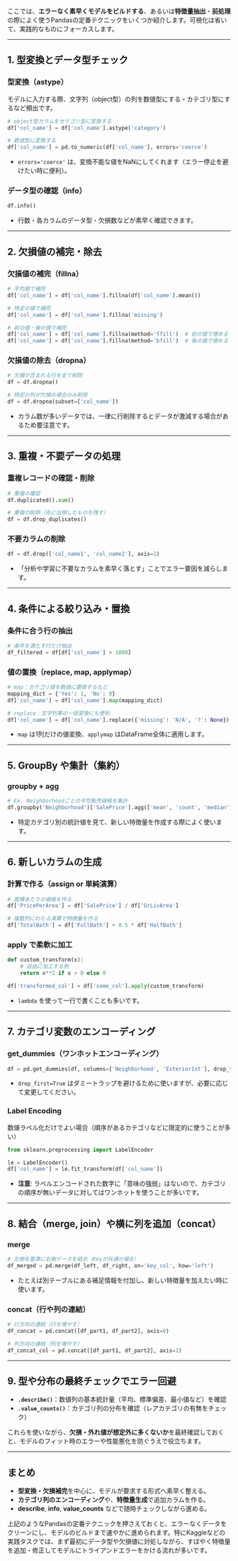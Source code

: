 ここでは、**エラーなく素早くモデルをビルドする**、あるいは**特徴量抽出**・**前処理**の際によく使うPandasの定番テクニックをいくつか紹介します。可視化は省いて、実践的なものにフォーカスします。

---

## 1. 型変換とデータ型チェック

### 型変換（astype）
モデルに入力する際、文字列（object型）の列を数値型にする・カテゴリ型にするなど頻出です。
```python
# object型カラムをカテゴリ型に変換する
df['col_name'] = df['col_name'].astype('category')

# 数値型に変換する
df['col_name'] = pd.to_numeric(df['col_name'], errors='coerce')
```
- `errors='coerce'` は、変換不能な値をNaNにしてくれます（エラー停止を避けたい時に便利）。

### データ型の確認（info）
```python
df.info()
```
- 行数・各カラムのデータ型・欠損数などが素早く確認できます。

---

## 2. 欠損値の補完・除去

### 欠損値の補完（fillna）
```python
# 平均値で補完
df['col_name'] = df['col_name'].fillna(df['col_name'].mean())

# 特定の値で補完
df['col_name'] = df['col_name'].fillna('missing')

# 前の値・後の値で補完
df['col_name'] = df['col_name'].fillna(method='ffill')  # 前の値で埋める
df['col_name'] = df['col_name'].fillna(method='bfill')  # 後の値で埋める
```

### 欠損値の除去（dropna）
```python
# 欠損が含まれる行を全て削除
df = df.dropna()

# 特定の列が欠損の場合のみ削除
df = df.dropna(subset=['col_name'])
```
- カラム数が多いデータでは、一律に行削除するとデータが激減する場合があるため要注意です。

---

## 3. 重複・不要データの処理

### 重複レコードの確認・削除
```python
# 重複の確認
df.duplicated().sum()

# 重複の削除（先に出現したものを残す）
df = df.drop_duplicates()
```

### 不要カラムの削除
```python
df = df.drop(['col_name1', 'col_name2'], axis=1)
```
- 「分析や学習に不要なカラムを素早く落とす」ことでエラー要因を減らします。

---

## 4. 条件による絞り込み・置換

### 条件に合う行の抽出
```python
# 条件を満たす行だけ抽出
df_filtered = df[df['col_name'] > 1000]
```

### 値の置換（replace, map, applymap）
```python
# map：カテゴリ値を数値に置換するなど
mapping_dict = {'Yes': 1, 'No': 0}
df['col_name'] = df['col_name'].map(mapping_dict)

# replace：文字列等の一括変換にも便利
df['col_name'] = df['col_name'].replace({'missing': 'N/A', '?': None})
```
- `map` は1列だけの値変換、`applymap` はDataFrame全体に適用します。

---

## 5. GroupBy や集計（集約）

### groupby + agg
```python
# Ex. Neighborhoodごとの平均販売価格を集計
df.groupby('Neighborhood')['SalePrice'].agg(['mean', 'count', 'median'])
```
- 特定カテゴリ別の統計値を見て、新しい特徴量を作成する際によく使います。

---

## 6. 新しいカラムの生成

### 計算で作る（assign or 単純演算）
```python
# 面積あたりの価格を作る
df['PricePerArea'] = df['SalePrice'] / df['GrLivArea']

# 複数列にわたる演算で特徴量を作る
df['TotalBath'] = df['FullBath'] + 0.5 * df['HalfBath']
```

### apply で柔軟に加工
```python
def custom_transform(x):
    # 自由に加工する例
    return x**2 if x > 0 else 0

df['transformed_col'] = df['some_col'].apply(custom_transform)
```
- `lambda` を使って一行で書くことも多いです。

---

## 7. カテゴリ変数のエンコーディング

### get_dummies（ワンホットエンコーディング）
```python
df = pd.get_dummies(df, columns=['Neighborhood', 'Exterior1st'], drop_first=True)
```
- `drop_first=True` はダミートラップを避けるために使いますが、必要に応じて変更してください。

### Label Encoding
数値ラベル化だけでよい場合（順序があるカテゴリなどに限定的に使うことが多い）
```python
from sklearn.preprocessing import LabelEncoder

le = LabelEncoder()
df['col_name'] = le.fit_transform(df['col_name'])
```
- **注意**: ラベルエンコードされた数字に「意味の強弱」はないので、カテゴリの順序が無いデータに対してはワンホットを使うことが多いです。

---

## 8. 結合（merge, join）や横に列を追加（concat）

### merge
```python
# 左側を基準に右側データを結合（Keyが共通の場合）
df_merged = pd.merge(df_left, df_right, on='key_col', how='left')
```
- たとえば別テーブルにある補足情報を付加し、新しい特徴量を加えたい時に使います。

### concat（行や列の連結）
```python
# 行方向の連結（行を増やす）
df_concat = pd.concat([df_part1, df_part2], axis=0)

# 列方向の連結（列を増やす）
df_concat_col = pd.concat([df_part1, df_part2], axis=1)
```

---

## 9. 型や分布の最終チェックでエラー回避

- **`.describe()`**：数値列の基本統計量（平均、標準偏差、最小値など）を確認
- **`.value_counts()`**：カテゴリ列の分布を確認（レアカテゴリの有無をチェック）
  
これらを使いながら、**欠損・外れ値が想定外に多くないか**を最終確認しておくと、モデルのフィット時のエラーや性能悪化を防ぐうえで役立ちます。

---

## まとめ
- **型変換・欠損補完**を中心に、モデルが要求する形式へ素早く整える。
- **カテゴリ列のエンコーディング**や、**特徴量生成**で追加カラムを作る。
- **describe**, **info**, **value_counts** などで随時チェックしながら進める。

上記のようなPandasの定番テクニックを押さえておくと、エラーなくデータをクリーンにし、モデルのビルドまで速やかに進められます。特にKaggleなどの実践タスクでは、まず最初にデータ型や欠損値に対処しながら、すばやく特徴量を追加・修正してモデルにトライアンドエラーをかける流れが多いです。